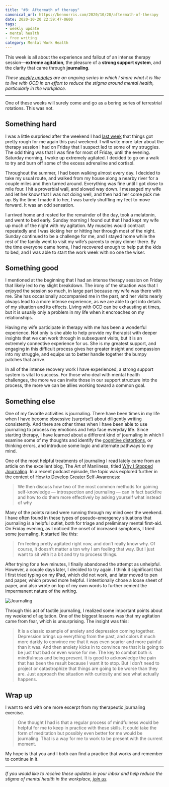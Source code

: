 ```yaml
---
title: "#8: Aftermath of therapy"
canonical_url: https://bennorris.com/2020/10/20/aftermath-of-therapy
date: 2020-10-20 22:59:47-0600
tags:
- weekly update
- mental health
- free writing
category: Mental Work Health
---
```


This week is all about the experience and fallout of an intense therapy session—**extreme agitation**, the pleasure of a **strong support system**, and the clarity that came through **journaling**.

_These [weekly updates](https://bennorris.com/tags/weekly-update/) are an ongoing series in which I share what it is like to live with OCD in an effort to reduce the stigma around mental health, particularly in the workplace._

***

One of these weeks will surely come and go as a boring series of terrestrial rotations. This was not.


## Something hard

I was a little surprised after the weekend I had [last week](https://bennorris.com/2020/10/13/an-experienced-beginner/) that things got pretty rough for me again this past weekend. I will write more later about the therapy session I had on Friday that I suspect led to some of my struggles. The odd thing was that I was fine for most of Friday, until the evening. Saturday morning, I woke up extremely agitated. I decided to go on a walk to try and burn off some of the excess adrenaline and cortisol.

Throughout the summer, I had been walking almost every day. I decided to take my usual route, and walked from my house along a nearby river for a couple miles and then turned around. Everything was fine until I got close to mile four. I hit a proverbial wall, and slowed way down. I messaged my wife and let her know that I was not doing well, and then had her come pick me up. By the time I made it to her, I was barely shuffling my feet to move forward. It was an odd sensation.

I arrived home and rested for the remainder of the day, took a melatonin, and went to bed early. Sunday morning I found out that I had kept my wife up much of the night with my agitation. My muscles would contract repeatedly and I was kicking her or hitting her through most of the night. Sunday continued to be a challenge for me, and I stayed home while the rest of the family went to visit my wife’s parents to enjoy dinner there. By the time everyone came home, I had recovered enough to help put the kids to bed, and I was able to start the work week with no one the wiser.


## Something good

I mentioned at the beginning that I had an intense therapy session on Friday that likely led to my slight breakdown. The irony of the situation was that I enjoyed the session so much, in large part because my wife was there with me. She has occasionally accompanied me in the past, and her visits nearly always lead to a more intense experience, as we are able to get into details of my situation and its effects. Living with OCD can be exhausting at times, but it is usually only a problem in my life when it encroaches on my relationships.

Having my wife participate in therapy with me has been a wonderful experience. Not only is she able to help provide my therapist with deeper insights that we can work through in subsequent visits, but it is an extremely connective experience for us. She is my greatest support, and engaging in this difficult process gives her greater insight and compassion into my struggle, and equips us to better handle together the bumpy patches that arrive.

In all of the intense recovery work I have experienced, a strong support system is vital to success. For those who deal with mental health challenges, the more we can invite those in our support structure into the process, the more we can be allies working toward a common goal.


## Something else

One of my favorite activities is journaling. There have been times in my life when I have become obsessive (surprise!) about diligently writing consistently. And there are other times when I have been able to use journaling to process my emotions and help face everyday life. Since starting therapy, I have learned about a different kind of journaling in which I examine some of my thoughts and identify the [cognitive distortions](https://en.wikipedia.org/wiki/Cognitive_distortion), or thinking errors, and introduce some logic and alternate pathways to my mind.

One of the most helpful treatments of journaling I read lately came from an article on the excellent blog, The Art of Manliness, titled [Why I Stopped Journaling](https://www.artofmanliness.com/articles/why-i-stopped-journaling/). In a recent podcast episode, the topic was explored further in the context of [How to Develop Greater Self-Awareness](https://www.artofmanliness.com/articles/podcast-644-how-to-develop-greater-self-awareness/):

> We then discuss how two of the most common methods for gaining self-knowledge — introspection and journaling — can in fact backfire and how to do them more effectively by asking yourself what instead of why

Many of the points raised were running through my mind over the weekend. I have often found in these types of pseudo-emergency situations that journaling is a helpful outlet, both for triage and preliminary mental first-aid. On Friday evening, as I noticed the onset of increased symptoms, I tried some journaling. It started like this:

> I’m feeling pretty agitated right now, and don’t really know why. Of course, it doesn’t matter a ton why I am feeling that way. But I just want to sit with it a bit and try to process things.

After trying for a few minutes, I finally abandoned the attempt as unhelpful. However, a couple days later, I decided to try again. I think it significant that I first tried typing on my iPad, which did not work, and later moved to pen and paper, which proved more helpful. I intentionally chose a loose sheet of paper, and also wrote on top of my own words to further cement the impermanent nature of the writing.

![Journaling](https://media.bennorris.com/images/mentalworkhealth/uploads/2020/ecf9ee5ca5.jpg)

Through this act of tactile journaling, I realized some important points about my weekend of agitation. One of the biggest lessons was that my agitation came from fear, which is unsurprising. The insight was this:

> It is a classic example of anxiety and depression coming together. Depression brings up everything from the past, and colors it much more darkly to convince me that it was even scarier and more painful than it was. And then anxiety kicks in to convince me that it is going to be just that bad or even worse for me. The key to combat both is mindfulness and being present. It is good to acknowledge the pain that has been the result because I want it to stop. But I don’t need to project or catastrophize that things are going to be worse than they are. Just approach the situation with curiosity and see what actually happens.


## Wrap up

I want to end with one more excerpt from my therapeutic journaling exercise.

> One thought I had is that a regular process of mindfulness would be helpful for me to keep in practice with these skills. It could take the form of meditation but possibly even better for me would be journaling. That is a way for me to work to be present with the current moment.

My hope is that you and I both can find a practice that works and remember to continue in it.

***

_If you would like to receive these updates in your inbox and help reduce the stigma of mental health in the workplace, [join us](https://bennorris.com/subscribe/mwh/)._
